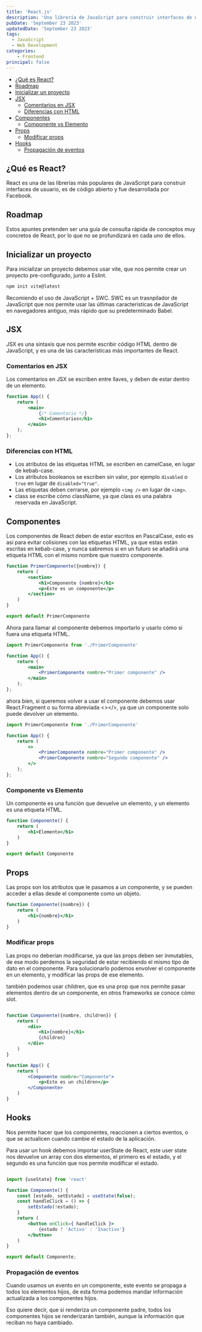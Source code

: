 ```yaml
---
title: 'React.js'
description: 'Una librería de JavaScript para construir interfaces de usuario'
pubDate: 'September 23 2023'
updatedDate: 'September 23 2023'
tags:
  - JavaScript
  - Web Development
categories:
    - Frontend
principal: false
---
```



- [¿Qué es React?](#qué-es-react)
- [Roadmap](#roadmap)
- [Inicializar un proyecto](#inicializar-un-proyecto)
- [JSX](#jsx)
  - [Comentarios en JSX](#comentarios-en-jsx)
  - [Diferencias con HTML](#diferencias-con-html)
- [Componentes](#componentes)
  - [Componente vs Elemento](#componente-vs-elemento)
- [Props](#props)
  - [Modificar props](#modificar-props)
- [Hooks](#hooks)
  - [Propagación de eventos](#propagación-de-eventos)

## ¿Qué es React?

React es una de las librerías más populares de JavaScript para construir interfaces de usuario, es de código abierto y fue desarrollada por Facebook.

## Roadmap

Estos apuntes pretenden ser una guía de consulta rápida de conceptos muy concretos de React, por lo que no se profundizará en cada uno de ellos.

## Inicializar un proyecto

Para inicializar un proyecto debemos usar vite, que nos permite crear un proyecto pre-configurado, junto a Eslint.

```bash
npm init vite@latest
```

Recomiendo el uso de JavaScript + SWC. SWC es un trasnpilador de JavaScript que nos permite usar las últimas características de JavaScript en navegadores antiguo, más rápido que su predeterminado Babel.

## JSX

JSX es una sintaxis que nos permite escribir código HTML dentro de JavaScript, y es una de las características más importantes de React.

### Comentarios en JSX

Los comentarios en JSX se escriben entre llaves, y deben de estar dentro de un elemento.

```jsx
function App() {
    return (
        <main>
            {/* Comentario */}
            <h1>Comentarios</h1>
        </main>
    );
};
```

### Diferencias con HTML

- Los atributos de las etiquetas HTML se escriben en camelCase, en lugar de kebab-case.
- Los atributos booleanos se escriben sin valor, por ejemplo `disabled` o `true` en lugar de `disabled="true"`.
- Las etiquetas deben cerrarse, por ejemplo `<img />` en lugar de `<img>`.
- class se escribe cómo className, ya que class es una palabra reservada en JavaScript.

## Componentes

Los componentes de React deben de estar escritos en PascalCase, esto es así para evitar colisiones con las etiquetas HTML, ya que estas están escritas en kebab-case, y nunca sabremos si en un futuro se añadirá una etiqueta HTML con el mismo nombre que nuestro componente.

```jsx
function PrimerComponente({nombre}) {
    return (
        <section>
            <h1>Componente {nombre}</h1>
            <p>Este es un componente</p>
        </section>
    )
}

export default PrimerComponente
```

Ahora para llamar al componente debemos importarlo y usarlo cómo si fuera una etiqueta HTML.

```jsx
import PrimerComponente from './PrimerComponente'

function App() {
    return (
        <main>
            <PrimerComponente nombre="Primer componente" />
        </main>
    );
};
```

ahora bien, si queremos volver a usar el componente debemos usar React.Fragment o su forma abreviada <></>, ya que un componente solo puede devolver un elemento.

```jsx
import PrimerComponente from './PrimerComponente'

function App() {
    return (
        <>
            <PrimerComponente nombre="Primer componente" />
            <PrimerComponente nombre="Segundo componente" />
        </>
    );
};
```

### Componente vs Elemento

Un componente es una función que devuelve un elemento, y un elemento es una etiqueta HTML.

```jsx
function Componente() {
    return (
        <h1>Elemento</h1>
    )
}

export default Componente
```

## Props

Las props son los atributos que le pasamos a un componente, y se pueden acceder a ellas desde el componente como un objeto.

```jsx
function Componente({nombre}) {
    return (
        <h1>{nombre}</h1>
    )
}
```

### Modificar props

Las props no deberían modificarse, ya que las props deben ser inmutables, de ese modo perdemos la seguridad  de estar recibiendo el mismo tipo de dato en el componente.
Para solucionarlo podemos envolver el componente en un elemento, y modificar las props de ese elemento.

también podemos usar children, que es una prop que nos permite pasar elementos dentro de un componente, en otros frameworks se conoce cómo slot.

```jsx

function Componente({nombre, children}) {
    return (
        <div>
            <h1>{nombre}</h1>
            {children}
        </div>
    )
}

function App() {
    return (
        <Componente nombre="Componente">
            <p>Esto es un children</p>
        </Componente>
    )
}
```

## Hooks

Nos permite hacer que los componentes, reaccionen a ciertos eventos, o que se actualicen cuando cambie el estado de la aplicación.

Para usar un hook debemos importar userState de React, este user state nos devuelve un array con dos elementos, el primero es el estado, y el segundo es una función que nos permite modificar el estado.

```jsx

import {useState} from 'react'

function Componente() {
    const [estado, setEstado] = useState(false);
    const handleClick = () => {
        setEstado(!estado);
    }
    return (
        <button onClick={ handleClick }>
            {estado ? 'Activo' : 'Inactivo'}
        </button>
    )
}

export default Componente;
```

### Propagación de eventos

Cuando usamos un evento en un componente, este evento se propaga a todos los elementos hijos, de esta forma podemos mandar información actualizada a los componentes hijos.

Eso quiere decir, que si renderiza un componente padre, todos los componentes hijos se renderizarán también, aunque la información que reciban no haya cambiado.
